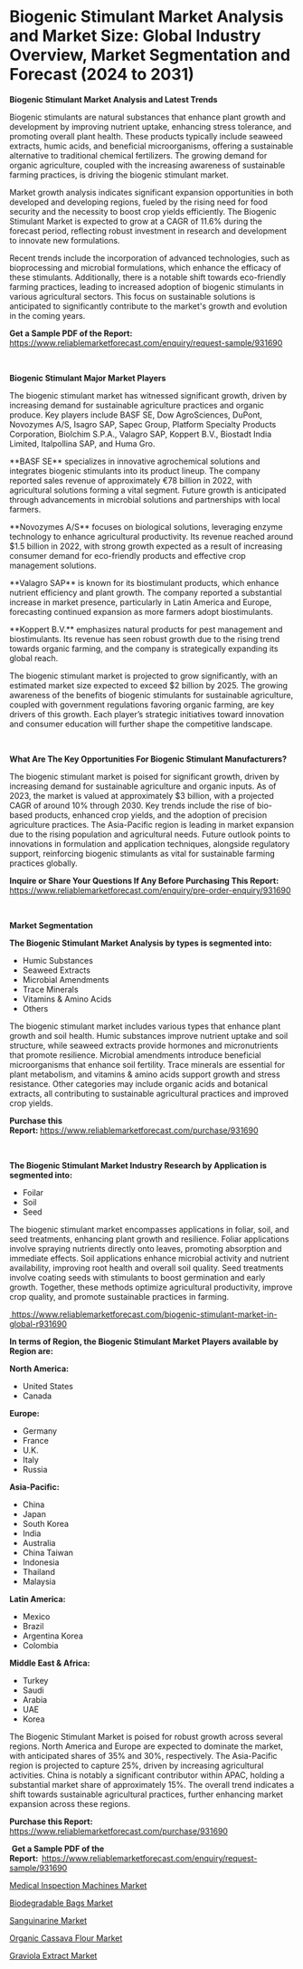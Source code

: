 <p><h1>Biogenic Stimulant Market Analysis and Market Size: Global Industry Overview, Market Segmentation and Forecast (2024 to 2031)</h1></p><p><strong>Biogenic Stimulant Market Analysis and Latest Trends</strong></p>
<p><p>Biogenic stimulants are natural substances that enhance plant growth and development by improving nutrient uptake, enhancing stress tolerance, and promoting overall plant health. These products typically include seaweed extracts, humic acids, and beneficial microorganisms, offering a sustainable alternative to traditional chemical fertilizers. The growing demand for organic agriculture, coupled with the increasing awareness of sustainable farming practices, is driving the biogenic stimulant market.</p><p>Market growth analysis indicates significant expansion opportunities in both developed and developing regions, fueled by the rising need for food security and the necessity to boost crop yields efficiently. The Biogenic Stimulant Market is expected to grow at a CAGR of 11.6% during the forecast period, reflecting robust investment in research and development to innovate new formulations.</p><p>Recent trends include the incorporation of advanced technologies, such as bioprocessing and microbial formulations, which enhance the efficacy of these stimulants. Additionally, there is a notable shift towards eco-friendly farming practices, leading to increased adoption of biogenic stimulants in various agricultural sectors. This focus on sustainable solutions is anticipated to significantly contribute to the market's growth and evolution in the coming years.</p></p>
<p><strong>Get a Sample PDF of the Report:&nbsp;</strong> <a href="https://www.reliablemarketforecast.com/enquiry/request-sample/931690?utm_campaign=1129&utm_medium=2&utm_source=Github&utm_content=ia&utm_term=03122024&utm_id=biogenic-stimulant">https://www.reliablemarketforecast.com/enquiry/request-sample/931690</a></p>
<p>&nbsp;</p>
<p><strong>Biogenic Stimulant Major Market Players</strong></p>
<p><p>The biogenic stimulant market has witnessed significant growth, driven by increasing demand for sustainable agriculture practices and organic produce. Key players include BASF SE, Dow AgroSciences, DuPont, Novozymes A/S, Isagro SAP, Sapec Group, Platform Specialty Products Corporation, Biolchim S.P.A., Valagro SAP, Koppert B.V., Biostadt India Limited, Italpollina SAP, and Huma Gro.</p><p>**BASF SE** specializes in innovative agrochemical solutions and integrates biogenic stimulants into its product lineup. The company reported sales revenue of approximately €78 billion in 2022, with agricultural solutions forming a vital segment. Future growth is anticipated through advancements in microbial solutions and partnerships with local farmers.</p><p>**Novozymes A/S** focuses on biological solutions, leveraging enzyme technology to enhance agricultural productivity. Its revenue reached around $1.5 billion in 2022, with strong growth expected as a result of increasing consumer demand for eco-friendly products and effective crop management solutions.</p><p>**Valagro SAP** is known for its biostimulant products, which enhance nutrient efficiency and plant growth. The company reported a substantial increase in market presence, particularly in Latin America and Europe, forecasting continued expansion as more farmers adopt biostimulants.</p><p>**Koppert B.V.** emphasizes natural products for pest management and biostimulants. Its revenue has seen robust growth due to the rising trend towards organic farming, and the company is strategically expanding its global reach.</p><p>The biogenic stimulant market is projected to grow significantly, with an estimated market size expected to exceed $2 billion by 2025. The growing awareness of the benefits of biogenic stimulants for sustainable agriculture, coupled with government regulations favoring organic farming, are key drivers of this growth. Each player’s strategic initiatives toward innovation and consumer education will further shape the competitive landscape.</p></p>
<p>&nbsp;</p>
<p><strong>What Are The Key Opportunities For Biogenic Stimulant Manufacturers?</strong></p>
<p><p>The biogenic stimulant market is poised for significant growth, driven by increasing demand for sustainable agriculture and organic inputs. As of 2023, the market is valued at approximately $3 billion, with a projected CAGR of around 10% through 2030. Key trends include the rise of bio-based products, enhanced crop yields, and the adoption of precision agriculture practices. The Asia-Pacific region is leading in market expansion due to the rising population and agricultural needs. Future outlook points to innovations in formulation and application techniques, alongside regulatory support, reinforcing biogenic stimulants as vital for sustainable farming practices globally.</p></p>
<p><strong>Inquire or Share Your Questions If Any Before Purchasing This Report:</strong> <a href="https://www.reliablemarketforecast.com/enquiry/pre-order-enquiry/931690?utm_campaign=1129&utm_medium=2&utm_source=Github&utm_content=ia&utm_term=03122024&utm_id=biogenic-stimulant">https://www.reliablemarketforecast.com/enquiry/pre-order-enquiry/931690</a></p>
<p>&nbsp;</p>
<p><strong>Market Segmentation</strong></p>
<p><strong>The Biogenic Stimulant Market Analysis by types is segmented into:</strong></p>
<p><ul><li>Humic Substances</li><li>Seaweed Extracts</li><li>Microbial Amendments</li><li>Trace Minerals</li><li>Vitamins & Amino Acids</li><li>Others</li></ul></p>
<p><p>The biogenic stimulant market includes various types that enhance plant growth and soil health. Humic substances improve nutrient uptake and soil structure, while seaweed extracts provide hormones and micronutrients that promote resilience. Microbial amendments introduce beneficial microorganisms that enhance soil fertility. Trace minerals are essential for plant metabolism, and vitamins & amino acids support growth and stress resistance. Other categories may include organic acids and botanical extracts, all contributing to sustainable agricultural practices and improved crop yields.</p></p>
<p><strong>Purchase this Report:&nbsp;</strong><a href="https://www.reliablemarketforecast.com/purchase/931690?utm_campaign=1129&utm_medium=2&utm_source=Github&utm_content=ia&utm_term=03122024&utm_id=biogenic-stimulant">https://www.reliablemarketforecast.com/purchase/931690</a></p>
<p>&nbsp;</p>
<p><strong>The Biogenic Stimulant Market Industry Research by Application is segmented into:</strong></p>
<p><ul><li>Foilar</li><li>Soil</li><li>Seed</li></ul></p>
<p><p>The biogenic stimulant market encompasses applications in foliar, soil, and seed treatments, enhancing plant growth and resilience. Foliar applications involve spraying nutrients directly onto leaves, promoting absorption and immediate effects. Soil applications enhance microbial activity and nutrient availability, improving root health and overall soil quality. Seed treatments involve coating seeds with stimulants to boost germination and early growth. Together, these methods optimize agricultural productivity, improve crop quality, and promote sustainable practices in farming.</p></p>
<p><a href="https://www.reliablemarketforecast.com/biogenic-stimulant-market-in-global-r931690?utm_campaign=1129&utm_medium=2&utm_source=Github&utm_content=ia&utm_term=03122024&utm_id=biogenic-stimulant">&nbsp;https://www.reliablemarketforecast.com/biogenic-stimulant-market-in-global-r931690</a></p>
<p><strong>In terms of Region, the Biogenic Stimulant Market Players available by Region are:</strong></p>
<p>
    <p> <strong> North America: </strong>
        <ul>
            <li>United States</li>
            <li>Canada</li>
        </ul>
        </p> 
    <p> <strong> Europe: </strong>
        <ul>
            <li>Germany</li>
            <li>France</li>
            <li>U.K.</li>
            <li>Italy</li>
            <li>Russia</li>
        </ul>
        </p> 
    <p> <strong> Asia-Pacific: </strong>
        <ul>
            <li>China</li>
            <li>Japan</li>
            <li>South Korea</li>
            <li>India</li>
            <li>Australia</li>
            <li>China Taiwan</li>
            <li>Indonesia</li>
            <li>Thailand</li>
            <li>Malaysia</li>
        </ul>
        </p> 
    <p> <strong> Latin America: </strong>
        <ul>
            <li>Mexico</li>
            <li>Brazil</li>
            <li>Argentina Korea</li>
            <li>Colombia</li>
        </ul>
        </p> 
    <p> <strong> Middle East & Africa: </strong>
        <ul>
            <li>Turkey</li>
            <li>Saudi</li>
            <li>Arabia</li>
            <li>UAE</li>
            <li>Korea</li>
        </ul>
    </p>
    </p>
<p><p>The Biogenic Stimulant Market is poised for robust growth across several regions. North America and Europe are expected to dominate the market, with anticipated shares of 35% and 30%, respectively. The Asia-Pacific region is projected to capture 25%, driven by increasing agricultural activities. China is notably a significant contributor within APAC, holding a substantial market share of approximately 15%. The overall trend indicates a shift towards sustainable agricultural practices, further enhancing market expansion across these regions.</p></p>
<p><strong>Purchase this Report: </strong><a href="https://www.reliablemarketforecast.com/purchase/931690?utm_campaign=1129&utm_medium=2&utm_source=Github&utm_content=ia&utm_term=03122024&utm_id=biogenic-stimulant">https://www.reliablemarketforecast.com/purchase/931690</a></p>
<p>&nbsp;<strong>Get a Sample PDF of the Report:&nbsp;&nbsp;</strong><a href="https://www.reliablemarketforecast.com/enquiry/request-sample/931690?utm_campaign=1129&utm_medium=2&utm_source=Github&utm_content=ia&utm_term=03122024&utm_id=biogenic-stimulant">https://www.reliablemarketforecast.com/enquiry/request-sample/931690</a></p>
<p><strong></strong></p>
<p><p><a href="https://github.com/GroverBarry/Market-Research-Report-List-7/blob/main/medical-inspection-machines-market.md?utm_campaign=1129&utm_medium=2&utm_source=Github&utm_content=ia&utm_term=03122024&utm_id=biogenic-stimulant">Medical Inspection Machines Market</a></p><p><a href="https://www.linkedin.com/pulse/examining-biodegradable-bags-market-manufacturing-segments-glvme?utm_campaign=1129&utm_medium=2&utm_source=Github&utm_content=ia&utm_term=03122024&utm_id=biogenic-stimulant">Biodegradable Bags Market</a></p><p><a href="https://issuu.com/reportprime-2/docs/sanguinarine-market-size-2030.pptx?utm_campaign=1129&utm_medium=2&utm_source=Github&utm_content=ia&utm_term=03122024&utm_id=biogenic-stimulant">Sanguinarine Market</a></p><p><a href="https://www.linkedin.com/pulse/organic-cassava-flour-market-growth-key-factors-driving-expansion-iewie?utm_campaign=1129&utm_medium=2&utm_source=Github&utm_content=ia&utm_term=03122024&utm_id=biogenic-stimulant">Organic Cassava Flour Market</a></p><p><a href="https://issuu.com/reportprime-2/docs/graviola-extract-market-size-2030.pptx?utm_campaign=1129&utm_medium=2&utm_source=Github&utm_content=ia&utm_term=03122024&utm_id=biogenic-stimulant">Graviola Extract Market</a></p></p>